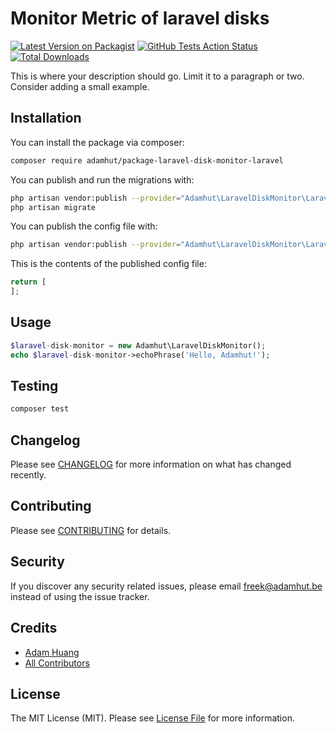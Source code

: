 # Monitor Metric of laravel disks

[![Latest Version on Packagist](https://img.shields.io/packagist/v/adamhut/laravel-disk-monitor.svg?style=flat-square)](https://packagist.org/packages/adamhut/laravel-disk-monitor)
[![GitHub Tests Action Status](https://img.shields.io/github/workflow/status/adamhut/laravel-disk-monitor/run-tests?label=tests)](https://github.com/adamhut/laravel-disk-monitor/actions?query=workflow%3Arun-tests+branch%3Amaster)
[![Total Downloads](https://img.shields.io/packagist/dt/adamhut/laravel-disk-monitor.svg?style=flat-square)](https://packagist.org/packages/adamhut/laravel-disk-monitor)


This is where your description should go. Limit it to a paragraph or two. Consider adding a small example.


## Installation

You can install the package via composer:

```bash
composer require adamhut/package-laravel-disk-monitor-laravel
```

You can publish and run the migrations with:

```bash
php artisan vendor:publish --provider="Adamhut\LaravelDiskMonitor\LaravelDiskMonitorServiceProvider" --tag="migrations"
php artisan migrate
```

You can publish the config file with:
```bash
php artisan vendor:publish --provider="Adamhut\LaravelDiskMonitor\LaravelDiskMonitorServiceProvider" --tag="config"
```

This is the contents of the published config file:

```php
return [
];
```

## Usage

``` php
$laravel-disk-monitor = new Adamhut\LaravelDiskMonitor();
echo $laravel-disk-monitor->echoPhrase('Hello, Adamhut!');
```

## Testing

``` bash
composer test
```

## Changelog

Please see [CHANGELOG](CHANGELOG.md) for more information on what has changed recently.

## Contributing

Please see [CONTRIBUTING](CONTRIBUTING.md) for details.

## Security

If you discover any security related issues, please email freek@adamhut.be instead of using the issue tracker.

## Credits

- [Adam Huang](https://github.com/AdamHuang)
- [All Contributors](../../contributors)

## License

The MIT License (MIT). Please see [License File](LICENSE.md) for more information.
